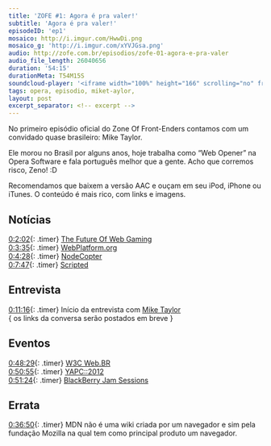 ```yaml
---
title: 'ZOFE #1: Agora é pra valer!'
subtitle: 'Agora é pra valer!'
episodeID: 'ep1'
mosaico: http://i.imgur.com/HwwDi.png
mosaico_g: 'http://i.imgur.com/xYVJGsa.png'
audio: http://zofe.com.br/episodios/zofe-01-agora-e-pra-valer
audio_file_length: 26040656
duration: '54:15'
durationMeta: T54M15S
soundcloud-player: '<iframe width="100%" height="166" scrolling="no" frameborder="no" src="https://w.soundcloud.com/player/?url=https%3A//api.soundcloud.com/tracks/155516820%3Fsecret_token%3Ds-cb53Q&amp;color=ff5500&amp;auto_play=false&amp;hide_related=true&amp;show_artwork=true&amp;show_comments=false&amp;show_user=false&amp;show_reposts=false"></iframe>'
tags: opera, episodio, miket-aylor,
layout: post
excerpt_separator: <!-- excerpt -->
---
```



No primeiro episódio oficial do Zone Of Front-Enders contamos com um convidado quase brasileiro: Mike Taylor.

Ele morou no Brasil por alguns anos, hoje trabalha como “Web Opener” na Opera Software e fala português melhor que a gente. Acho que corremos risco, Zeno! :D
<!-- excerpt -->

Recomendamos que baixem a versão AAC e ouçam em seu iPod, iPhone ou iTunes. O conteúdo é mais rico, com links e imagens.

## Notícias

[0:2:02](#t=0:2:02){: .timer} [The Future Of Web Gaming](http://www.youtube.com/watch?v=Voz0-5Ynpyo "The Future Of Web Gaming")<br>
[0:3:35](#t=0:3:35){: .timer} [WebPlatform.org](http://webplatform.org "Web Platform")<br>
[0:4:28](#t=0:4:28){: .timer} [NodeCopter](http://nodecopter.com "NodeCopter JS")<br>
[0:7:47](#t=0:7:47){: .timer} [Scripted](https://github.com/scripted-editor/scripted "VMWare's Scripted")

## Entrevista

[0:11:16](#t=0:11:16){: .timer} Início da entrevista com [Mike Taylor](http://miketaylr.com)<br>
{ os links da conversa serão postados em breve }

## Eventos

[0:48:29](#t=0:48:29){: .timer} [W3C Web.BR](http://conferenciaweb.w3c.br)<br>
[0:50:55](#t=0:50:55){: .timer} [YAPC::2012](http://yapcbrasil.org.br/2012)<br>
[0:51:24](#t=0:51:24){: .timer} [BlackBerry Jam Sessions](http://blackberryjamsessions.com)

## Errata

[0:36:50](#t=0:36:50){: .timer} MDN não é uma wiki criada por um navegador e sim pela fundação Mozilla na qual tem como principal produto um navegador.
